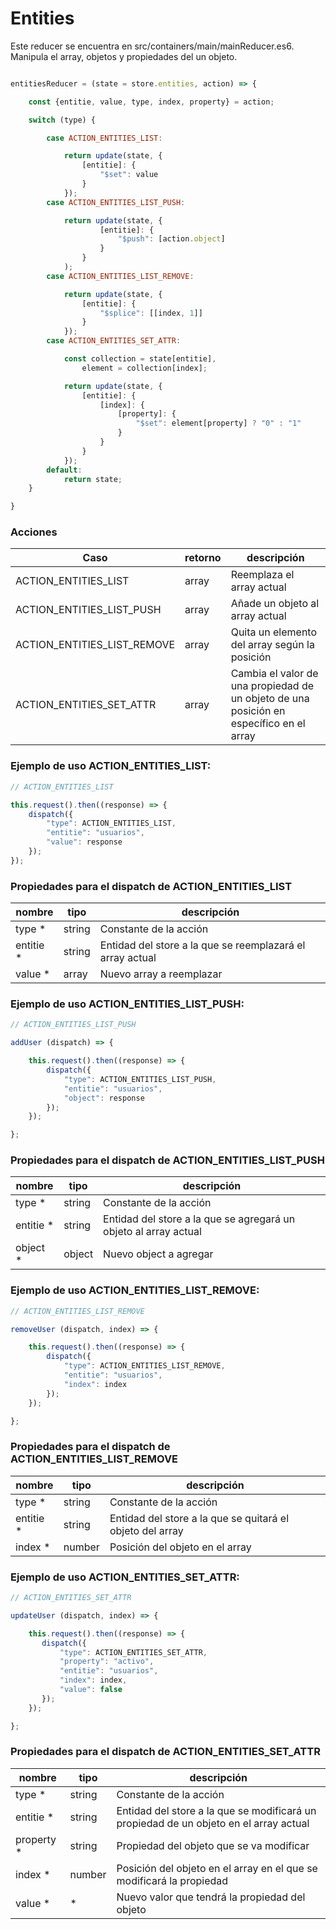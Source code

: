 # Entities

Este reducer se encuentra en src/containers/main/mainReducer.es6. Manipula el array, objetos y propiedades del un objeto.

```javascript

entitiesReducer = (state = store.entities, action) => {

    const {entitie, value, type, index, property} = action;

    switch (type) {

        case ACTION_ENTITIES_LIST:

            return update(state, {
                [entitie]: {
                    "$set": value
                }
            });
        case ACTION_ENTITIES_LIST_PUSH:

            return update(state, {
                    [entitie]: {
                        "$push": [action.object]
                    }
                }
            );
        case ACTION_ENTITIES_LIST_REMOVE:

            return update(state, {
                [entitie]: {
                    "$splice": [[index, 1]]
                }
            });
        case ACTION_ENTITIES_SET_ATTR:

            const collection = state[entitie],
                element = collection[index];

            return update(state, {
                [entitie]: {
                    [index]: {
                        [property]: {
                            "$set": element[property] ? "0" : "1"
                        }
                    }
                }
            });
        default:
            return state;
    }

}

```
### Acciones
| Caso                          | retorno | descripción                   |
|-------------------------------|---------|-------------------------------|
| ACTION_ENTITIES_LIST          | array   | Reemplaza el array actual       |
| ACTION_ENTITIES_LIST_PUSH     | array   | Añade un objeto al array actual |
| ACTION_ENTITIES_LIST_REMOVE   | array   | Quita un elemento del array según la posición   |
| ACTION_ENTITIES_SET_ATTR      | array   | Cambia el valor de una propiedad de un objeto de una posición en específico en el array|


### Ejemplo de uso ACTION_ENTITIES_LIST:

```javascript
// ACTION_ENTITIES_LIST

this.request().then((response) => {
    dispatch({
        "type": ACTION_ENTITIES_LIST,
        "entitie": "usuarios",
        "value": response
    });
});

```

### Propiedades para el dispatch de ACTION_ENTITIES_LIST

| nombre    | tipo              | descripción                   |
|---------- |------------------ |-------------------------------|
| type *    | string            | Constante de la acción        |
| entitie * | string            | Entidad del store a la que se reemplazará el array actual  |
| value *   | array             | Nuevo array a reemplazar  |

### Ejemplo de uso ACTION_ENTITIES_LIST_PUSH:

```javascript
// ACTION_ENTITIES_LIST_PUSH

addUser (dispatch) => {

    this.request().then((response) => {
        dispatch({
            "type": ACTION_ENTITIES_LIST_PUSH,
            "entitie": "usuarios",
            "object": response
        });
    });

};

```

### Propiedades para el dispatch de ACTION_ENTITIES_LIST_PUSH

| nombre    | tipo              | descripción                   |
|---------- |------------------ |-------------------------------|
| type *    | string            | Constante de la acción        |
| entitie * | string            | Entidad del store a la que se agregará un objeto al array actual|
| object *  | object            | Nuevo object a agregar  |



### Ejemplo de uso ACTION_ENTITIES_LIST_REMOVE:

```javascript
// ACTION_ENTITIES_LIST_REMOVE

removeUser (dispatch, index) => {

    this.request().then((response) => {
        dispatch({
            "type": ACTION_ENTITIES_LIST_REMOVE,
            "entitie": "usuarios",
            "index": index
        });
    });

};

```

### Propiedades para el dispatch de ACTION_ENTITIES_LIST_REMOVE

| nombre    | tipo              | descripción                   |
|---------- |------------------ |-------------------------------|
| type *    | string            | Constante de la acción        |
| entitie * | string            | Entidad del store a la que se quitará el objeto del array|
| index *   | number            | Posición del objeto en el array|



### Ejemplo de uso ACTION_ENTITIES_SET_ATTR:

```javascript
// ACTION_ENTITIES_SET_ATTR

updateUser (dispatch, index) => {

    this.request().then((response) => {
       dispatch({
           "type": ACTION_ENTITIES_SET_ATTR,
           "property": "activo",
           "entitie": "usuarios",
           "index": index,
           "value": false
       });
    });

};

```

### Propiedades para el dispatch de ACTION_ENTITIES_SET_ATTR

| nombre    | tipo              | descripción                   |
|---------- |------------------ |-------------------------------|
| type *    | string            | Constante de la acción        |
| entitie * | string            | Entidad del store a la que se modificará un propiedad de un objeto en el array actual|
| property *| string            | Propiedad del objeto que se va modificar |
| index *   | number            | Posición del objeto en el array en el que se modificará la propiedad|
| value *   | *                 | Nuevo valor que tendrá la propiedad del objeto |

